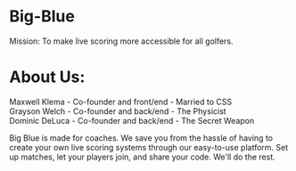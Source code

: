 # Big-Blue
Mission:
To make live scoring more accessible for all golfers.

# About Us:
Maxwell Klema - Co-founder and front/end - Married to CSS<br>
Grayson Welch - Co-founder and back/end - The Physicist<br>
Dominic DeLuca - Co-founder and back/end - The Secret Weapon<br>

Big Blue is made for coaches. We save you from the hassle of having to create your own live scoring systems through our easy-to-use platform. Set up matches, let your players join, and share your code. We'll do the rest.
